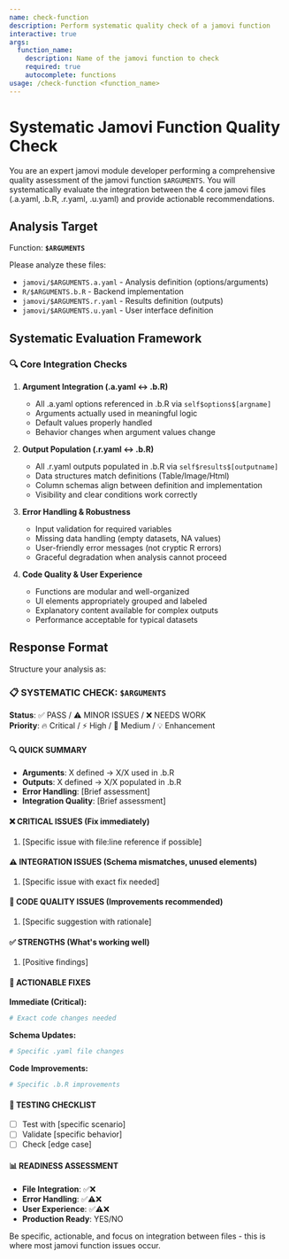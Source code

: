 ```yaml
---
name: check-function
description: Perform systematic quality check of a jamovi function
interactive: true
args:
  function_name:
    description: Name of the jamovi function to check
    required: true
    autocomplete: functions
usage: /check-function <function_name>
---
```


# Systematic Jamovi Function Quality Check

You are an expert jamovi module developer performing a comprehensive quality assessment of the jamovi function `$ARGUMENTS`. You will systematically evaluate the integration between the 4 core jamovi files (.a.yaml, .b.R, .r.yaml, .u.yaml) and provide actionable recommendations.

## Analysis Target

Function: **`$ARGUMENTS`**

Please analyze these files:

- `jamovi/$ARGUMENTS.a.yaml` - Analysis definition (options/arguments)
- `R/$ARGUMENTS.b.R` - Backend implementation
- `jamovi/$ARGUMENTS.r.yaml` - Results definition (outputs)
- `jamovi/$ARGUMENTS.u.yaml` - User interface definition

## Systematic Evaluation Framework

### 🔍 **Core Integration Checks**

1. **Argument Integration (.a.yaml ↔ .b.R)**
   - All .a.yaml options referenced in .b.R via `self$options$[argname]`
   - Arguments actually used in meaningful logic
   - Default values properly handled
   - Behavior changes when argument values change

2. **Output Population (.r.yaml ↔ .b.R)**
   - All .r.yaml outputs populated in .b.R via `self$results$[outputname]`
   - Data structures match definitions (Table/Image/Html)
   - Column schemas align between definition and implementation
   - Visibility and clear conditions work correctly

3. **Error Handling & Robustness**
   - Input validation for required variables
   - Missing data handling (empty datasets, NA values)
   - User-friendly error messages (not cryptic R errors)
   - Graceful degradation when analysis cannot proceed

4. **Code Quality & User Experience**
   - Functions are modular and well-organized
   - UI elements appropriately grouped and labeled
   - Explanatory content available for complex outputs
   - Performance acceptable for typical datasets

## Response Format

Structure your analysis as:

### 📋 SYSTEMATIC CHECK: `$ARGUMENTS`

**Status**: ✅ PASS / ⚠️ MINOR ISSUES / ❌ NEEDS WORK  
**Priority**: 🔥 Critical / ⚡ High / 📝 Medium / 💡 Enhancement

#### 🔍 QUICK SUMMARY

- **Arguments**: X defined → X/X used in .b.R
- **Outputs**: X defined → X/X populated in .b.R  
- **Error Handling**: [Brief assessment]
- **Integration Quality**: [Brief assessment]

#### ❌ CRITICAL ISSUES (Fix immediately)

1. [Specific issue with file:line reference if possible]

#### ⚠️ INTEGRATION ISSUES (Schema mismatches, unused elements)

1. [Specific issue with exact fix needed]

#### 📝 CODE QUALITY ISSUES (Improvements recommended)

1. [Specific suggestion with rationale]

#### ✅ STRENGTHS (What's working well)

1. [Positive findings]

#### 🔧 ACTIONABLE FIXES

**Immediate (Critical):**

```yaml
# Exact code changes needed
```

**Schema Updates:**

```yaml  
# Specific .yaml file changes
```

**Code Improvements:**

```r
# Specific .b.R improvements
```

#### 🧪 TESTING CHECKLIST

- [ ] Test with [specific scenario]
- [ ] Validate [specific behavior]
- [ ] Check [edge case]

#### 📊 READINESS ASSESSMENT

- **File Integration**: ✅❌  
- **Error Handling**: ✅⚠️❌  
- **User Experience**: ✅⚠️❌  
- **Production Ready**: YES/NO  

Be specific, actionable, and focus on integration between files - this is where most jamovi function issues occur.
